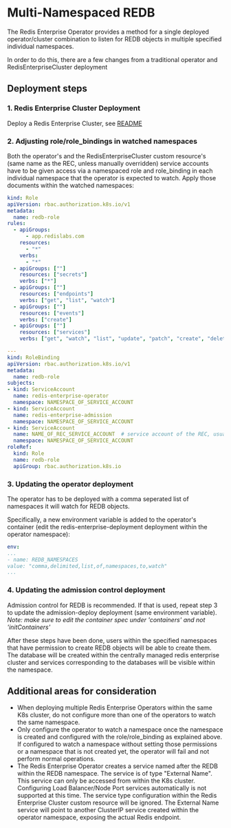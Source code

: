 # Multi-Namespaced REDB

The Redis Enterprise Operator provides a method for a single deployed operator/cluster combination to listen for REDB objects in multiple specified individual namespaces.

In order to do this, there are a few changes from a traditional operator and RedisEnterpriseCluster deployment

## Deployment steps
### 1. Redis Enterprise Cluster Deployment
Deploy a Redis Enterprise Cluster, see [README](../README.md)
### 2. Adjusting role/role_bindings in watched namespaces

Both the operator's and the RedisEnterpriseCluster custom resource's (same name as the REC, unless manually overridden) service accounts have to be given access via a namespaced role and role_binding in each individual namespace that the operator is expected to watch. Apply those documents within the watched namespaces:

```yaml
kind: Role
apiVersion: rbac.authorization.k8s.io/v1
metadata:
  name: redb-role
rules:
  - apiGroups:
      - app.redislabs.com
    resources:
      - "*"
    verbs:
      - "*"
  - apiGroups: [""]
    resources: ["secrets"]
    verbs: ["*"]
  - apiGroups: [""]
    resources: ["endpoints"]
    verbs: ["get", "list", "watch"]
  - apiGroups: [""]
    resources: ["events"]
    verbs: ["create"]
  - apiGroups: [""]
    resources: ["services"]
    verbs: ["get", "watch", "list", "update", "patch", "create", "delete"]

---
kind: RoleBinding
apiVersion: rbac.authorization.k8s.io/v1
metadata:
  name: redb-role
subjects:
- kind: ServiceAccount
  name: redis-enterprise-operator
  namespace: NAMESPACE_OF_SERVICE_ACCOUNT
- kind: ServiceAccount
  name: redis-enterprise-admission
  namespace: NAMESPACE_OF_SERVICE_ACCOUNT
- kind: ServiceAccount
  name: NAME_OF_REC_SERVICE_ACCOUNT  # service account of the REC, usually the same as the name of the custom resource
  namespace: NAMESPACE_OF_SERVICE_ACCOUNT
roleRef:
  kind: Role
  name: redb-role
  apiGroup: rbac.authorization.k8s.io

```

### 3. Updating the operator deployment

The operator has to be deployed with a comma seperated list of namespaces it will watch for REDB objects.

Specifically, a new environment variable is added to the operator's container (edit the redis-enterprise-deployment deployment within the operator namespace):

```yaml
env:
...
- name: REDB_NAMESPACES
value: "comma,delimited,list,of,namespaces,to,watch"
...
``` 
### 4. Updating the admission control deployment
Admission control for REDB is recommended. If that is used, repeat step 3 to update the admission-deploy deployment (same environment variable). 
_Note: make sure to edit the container spec under 'containers' and not 'initContainers'_

After these steps have been done, users within the specified namespaces that have permission to create REDB objects will be able to create them.  The database will be created within the centrally managed redis enterprise cluster and services corresponding to the databases will be visible within the namespace.

## Additional areas for consideration
* When deploying multiple Redis Enterprise Operators within the same K8s cluster, do not configure more than one of the operators to watch the same namespace.
* Only configure the operator to watch a namespace once the namespace is created and configured with the role/role_binding as explained above. If configured to watch a namespace without setting those permissions or a namespace that is not created yet, the operator will fail and not perform normal operations.
* The Redis Enterprise Operator creates a service named after the REDB within the REDB namespace. The service is of type "External Name". This service can only be accessed from within the K8s cluster. Configuring Load Balancer/Node Port services automatically is not supported at this time. The service type configuration within the Redis Enterprise Cluster custom resource will be ignored. The External Name service will point to another ClusterIP service created within the operator namespace, exposing the actual Redis endpoint.
